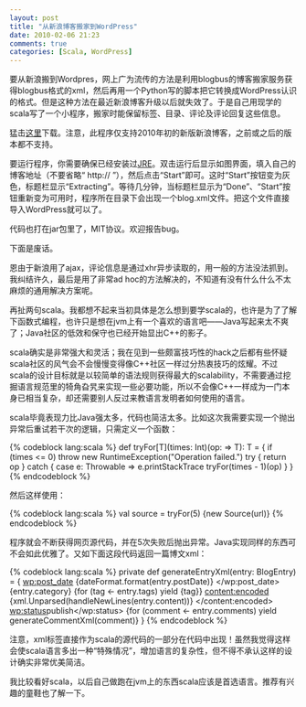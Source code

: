 ```yaml
---
layout: post
title: "从新浪博客搬家到WordPress"
date: 2010-02-06 21:23 
comments: true
categories: [Scala, WordPress]
---
```


要从新浪搬到Wordpres，网上广为流传的方法是利用blogbus的博客搬家服务获得blogbus格式的xml，然后再用一个Python写的脚本把它转换成WordPress认识的格式。但是这种方法在最近新浪博客升级以后就失效了。于是自己用现学的scala写了一个小程序，搬家时能保留标签、目录、评论及评论回复这些信息。

猛击[这里](http://sinablog2wordpress.googlecode.com/files/sina2wordpress.jar)下载。注意，此程序仅支持2010年初的新版新浪博客，之前或之后的版本都不支持。

要运行程序，你需要确保已经安装过[JRE](http://sinablog2wordpress.googlecode.com/files/sina2wordpress.jar)。双击运行后显示如图界面，填入自己的博客地址（不要省略“ http:// ”），然后点击“Start”即可。这时“Start”按钮变为灰色，标题栏显示“Extracting”。等待几分钟，当标题栏显示为“Done”、“Start”按钮重新变为可用时，程序所在目录下会出现一个blog.xml文件。把这个文件直接导入WordPress就可以了。

代码也打在jar包里了，MIT协议。欢迎报告bug。

下面是废话。

恩由于新浪用了ajax，评论信息是通过xhr异步读取的，用一般的方法没法抓到。我纠结许久，最后是用了非常ad hoc的方法解决的，不知道有没有什么什么不太麻烦的通用解决方案呢。

再扯两句scala。我都想不起来当初具体是怎么想到要学scala的，也许是为了了解下函数式编程，也许只是想在jvm上有一个喜欢的语言吧——Java写起来太不爽了；Java社区的低效和保守也已经开始显出C++的影子。

scala确实是非常强大和灵活；我在见到一些颇富技巧性的hack之后都有些怀疑scala社区的风气会不会慢慢变得像C++社区一样过分热衷技巧的炫耀。不过scala的设计目标就是以较简单的语法规则获得最大的scalability，不需要通过挖掘语言规范里的犄角旮旯来实现一些必要功能，所以不会像C++一样成为一门本身已相当复杂，却还需要别人反过来教语言发明者如何使用的语言。

scala毕竟表现力比Java强太多，代码也简洁太多。比如这次我需要实现一个抛出异常后重试若干次的逻辑，只需定义一个函数：

{% codeblock lang:scala %}
def tryFor[T](times: Int)(op: => T): T = {
  if (times <= 0) throw new RuntimeException("Operation failed.")
  try { return op } catch {
    case e: Throwable => e.printStackTrace
    tryFor(times - 1)(op)
  }
}
{% endcodeblock %}

然后这样使用：

{% codeblock lang:scala %}
val source = tryFor(5) {new Source(url)}
{% endcodeblock %}

程序就会不断获得网页源代码，并在5次失败后抛出异常。Java实现同样的东西可不会如此优雅了。又如下面这段代码返回一篇博文xml：

{% codeblock lang:scala %}
private def generateEntryXml(entry: BlogEntry) = {
  <item>
    <title>
      {entry.title}
    </title>
    <wp:post_date>
      {dateFormat.format(entry.postDate)}
    </wp:post_date>
    <category>
      {entry.category}
    </category>
    {for (tag <- entry.tags) yield <category domain="tag">{tag}</category>}
    <content:encoded>
      {xml.Unparsed(handleNewLines(entry.content))}
    </content:encoded>
    <wp:status>publish</wp:status>
    {for (comment <- entry.comments) yield generateCommentXml(comment)}
  </item>
}
{% endcodeblock %}

注意，xml标签直接作为scala的源代码的一部分在代码中出现！虽然我觉得这样会使scala语言多出一种“特殊情况”，增加语言的复杂性，但不得不承认这样的设计确实非常优美简洁。

我比较看好scala，以后自己做跑在jvm上的东西scala应该是首选语言。推荐有兴趣的童鞋也了解一下。

